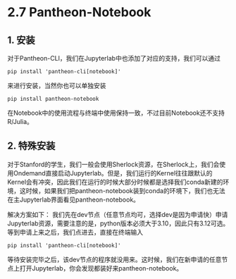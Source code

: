# 2.7 Pantheon-Notebook

## 1. 安装

对于Pantheon-CLI，我们在Jupyterlab中也添加了对应的支持，我们可以通过

```shell
pip install 'pantheon-cli[notebook]'
```

来进行安装，当然你也可以单独安装

```shell
pip install pantheon-notebook
```

在Notebook中的使用流程与终端中使用保持一致，不过目前Notebook还不支持R/Julia。

## 2. 特殊安装

对于Stanford的学生，我们一般会使用Sherlock资源，在Sherlock上，我们会使用Ondemand直接启动Jupyterlab。但是，我们运行的Kernel往往跟默认的Kernel会有冲突，因此我们在运行的时候大部分时候都是选择我们conda新建的环境，这时候，如果我们把pantheon-notebook装到conda的环境下，我们也无法在主Jupyterlab界面看见pantheon-notebook。

解决方案如下：
我们先在dev节点（任意节点均可，选择dev是因为申请快）申请Jupyterlab资源，需要注意的是，python版本必须大于3.10，因此只有3.12可选。等到申请上来之后，我们点进去，直接在终端输入

```shell
pip install 'pantheon-cli[notebook]'
```

等待安装完毕之后，该dev节点的程序就没用来。这时候，我们在新申请的任意节点上打开Jupyterlab，你会发现都装好来pantheon-notebook。